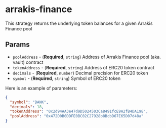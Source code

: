# arrakis-finance

This strategy returns the underlying token balances for a given Arrakis Finance pool
## Params

- `poolAddress` - (**Required**, `string`) Address of Arrakis Finance pool (aka. vault) contract
- `tokenAddress` - (**Required**, `string`) Address of ERC20 token contract
- `decimals` - (**Required**, `number`) Decimal precision for ERC20 token
- `symbol` - (**Required**, `string`) Symbol of ERC20 token

Here is an example of parameters:

```json
{
  "symbol": "BANK",
  "decimals": 18,
  "tokenAddress": "0x2d94AA3e47d9D5024503Ca8491fcE9A2fB4DA198",
  "poolAddress": "0x472D0B0DDFE0BC02C27928b8BcbD67E65D07d48a"
}
```
